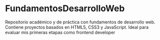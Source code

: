 # FundamentosDesarrolloWeb
Repositorio académico y de práctica con fundamentos de desarrollo web. Contiene proyectos basados en HTML5, CSS3 y JavaScript. Ideal para evaluar mis primeras etapas como frontend developer
